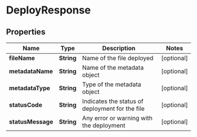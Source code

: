 

# DeployResponse


## Properties

| Name | Type | Description | Notes |
|------------ | ------------- | ------------- | -------------|
|**fileName** | **String** | Name of the file deployed |  [optional] |
|**metadataName** | **String** | Name of the metadata object |  [optional] |
|**metadataType** | **String** | Type of the metadata object |  [optional] |
|**statusCode** | **String** | Indicates the status of deployment for the file |  [optional] |
|**statusMessage** | **String** | Any error or warning with the deployment |  [optional] |



